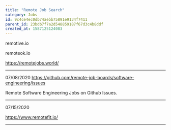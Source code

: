 ```yaml
---
title: "Remote Job Search"
category: Jobs
id: 9c4ce4ec0db74aebb75891e9134f7411
parent_id: 23bdb7f7a2d548859187f67d3c4b8ddf
created_at: 1587125124083
---
```


remotive.io

remoteok.io

https://remotejobs.world/

---

07/08/2020
https://github.com/remote-job-boards/software-engineering/issues

Remote Software Engineering Jobs on  Github Issues.

---

07/15/2020

https://www.remotefit.io/

---

                